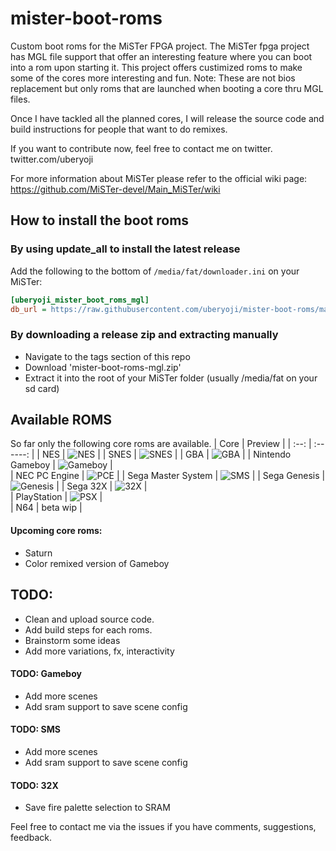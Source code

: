 # mister-boot-roms
Custom boot roms for the MiSTer FPGA project.
The MiSTer fpga project has MGL file support that offer an interesting feature where you can boot into a rom upon starting it.
This project offers custimized roms to make some of the cores more interesting and fun.
Note: These are not bios replacement but only roms that are launched when booting a core thru MGL files.

Once I have tackled all the planned cores, I will release the source code and build instructions for people that want to do remixes.

If you want to contribute now, feel free to contact me on twitter. twitter.com/uberyoji

For more information about MiSTer please refer to the official wiki page: https://github.com/MiSTer-devel/Main_MiSTer/wiki

## How to install the boot roms

### By using update_all to install the latest release
Add the following to the bottom of `/media/fat/downloader.ini` on your MiSTer:
```ini
[uberyoji_mister_boot_roms_mgl]
db_url = https://raw.githubusercontent.com/uberyoji/mister-boot-roms/main/db/uberyoji_mister_boot_roms_mgl.json
```
### By downloading a release zip and extracting manually
- Navigate to the tags section of this repo
- Download 'mister-boot-roms-mgl.zip'
- Extract it into the root of your MiSTer folder (usually /media/fat on your sd card)
## Available ROMS
So far only the following core roms are available.
| Core | Preview |
| :--: | :------: |
| NES | ![NES](Images/NES.gif) | 
| SNES | ![SNES](Images/snes.gif) | 
| GBA | ![GBA](Images/GBA.gif) | 
| Nintendo Gameboy | ![Gameboy](Images/gameboy.gif) |  
| NEC PC Engine | ![PCE](Images/pce.gif) | 
| Sega Master System | ![SMS](Images/sms.gif) | 
| Sega Genesis | ![Genesis](Images/genesis.gif) | 
| Sega 32X | ![32X](Images/32x.gif) |  
| PlayStation | ![PSX](Images/PSX.gif) |  
| N64 | beta wip |  

#### Upcoming core roms:
- Saturn
- Color remixed version of Gameboy

## TODO:
- Clean and upload source code.
- Add build steps for each roms.
- Brainstorm some ideas
- Add more variations, fx, interactivity

#### TODO: Gameboy
- Add more scenes
- Add sram support to save scene config

#### TODO: SMS
- Add more scenes
- Add sram support to save scene config

#### TODO: 32X
- Save fire palette selection to SRAM
 

Feel free to contact me via the issues if you have comments, suggestions, feedback.
